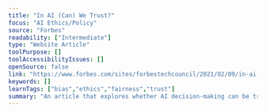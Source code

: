 ```yaml
---
title: "In AI (Can) We Trust?"
focus: "AI Ethics/Policy"
source: "Forbes"
readability: ["Intermediate"]
type: "Website Article"
toolPurpose: []
toolAccessibilityIssues: []
openSource: false
link: "https://www.forbes.com/sites/forbestechcouncil/2021/02/09/in-ai-can-we-trust/"
keywords: []
learnTags: ["bias","ethics","fairness","trust"]
summary: "An article that explores whether AI decision-making can be trusted. "
---
```


